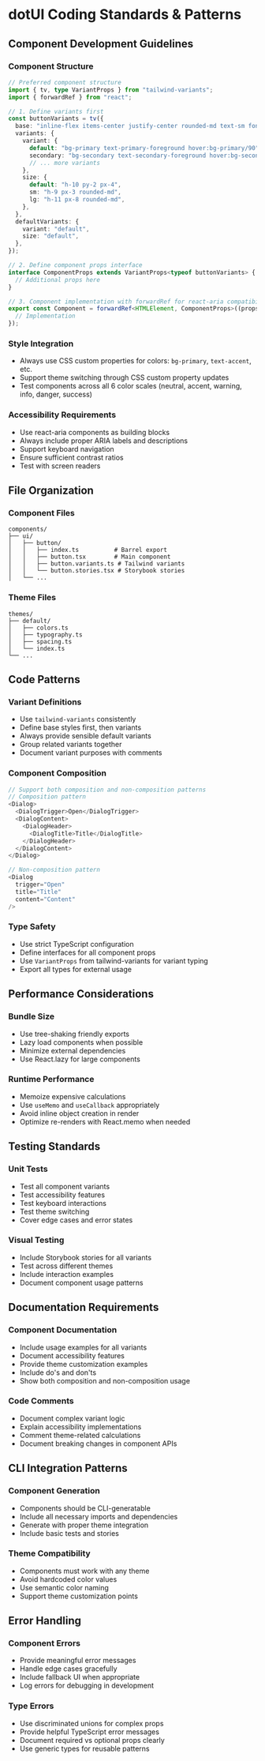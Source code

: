 # dotUI Coding Standards & Patterns

## Component Development Guidelines

### Component Structure

```typescript
// Preferred component structure
import { tv, type VariantProps } from "tailwind-variants";
import { forwardRef } from "react";

// 1. Define variants first
const buttonVariants = tv({
  base: "inline-flex items-center justify-center rounded-md text-sm font-medium transition-colors focus-visible:outline-none focus-visible:ring-2 focus-visible:ring-ring focus-visible:ring-offset-2 disabled:opacity-50 disabled:pointer-events-none ring-offset-background",
  variants: {
    variant: {
      default: "bg-primary text-primary-foreground hover:bg-primary/90",
      secondary: "bg-secondary text-secondary-foreground hover:bg-secondary/80",
      // ... more variants
    },
    size: {
      default: "h-10 py-2 px-4",
      sm: "h-9 px-3 rounded-md",
      lg: "h-11 px-8 rounded-md",
    },
  },
  defaultVariants: {
    variant: "default",
    size: "default",
  },
});

// 2. Define component props interface
interface ComponentProps extends VariantProps<typeof buttonVariants> {
  // Additional props here
}

// 3. Component implementation with forwardRef for react-aria compatibility
export const Component = forwardRef<HTMLElement, ComponentProps>((props, ref) => {
  // Implementation
});
```

### Style Integration

- Always use CSS custom properties for colors: `bg-primary`, `text-accent`, etc.
- Support theme switching through CSS custom property updates
- Test components across all 6 color scales (neutral, accent, warning, info, danger, success)

### Accessibility Requirements

- Use react-aria components as building blocks
- Always include proper ARIA labels and descriptions
- Support keyboard navigation
- Ensure sufficient contrast ratios
- Test with screen readers

## File Organization

### Component Files

```
components/
├── ui/
│   ├── button/
│   │   ├── index.ts          # Barrel export
│   │   ├── button.tsx        # Main component
│   │   ├── button.variants.ts # Tailwind variants
│   │   └── button.stories.tsx # Storybook stories
│   └── ...
```

### Theme Files

```
themes/
├── default/
│   ├── colors.ts
│   ├── typography.ts
│   ├── spacing.ts
│   └── index.ts
└── ...
```

## Code Patterns

### Variant Definitions

- Use `tailwind-variants` consistently
- Define base styles first, then variants
- Always provide sensible default variants
- Group related variants together
- Document variant purposes with comments

### Component Composition

```typescript
// Support both composition and non-composition patterns
// Composition pattern
<Dialog>
  <DialogTrigger>Open</DialogTrigger>
  <DialogContent>
    <DialogHeader>
      <DialogTitle>Title</DialogTitle>
    </DialogHeader>
  </DialogContent>
</Dialog>

// Non-composition pattern
<Dialog
  trigger="Open"
  title="Title"
  content="Content"
/>
```

### Type Safety

- Use strict TypeScript configuration
- Define interfaces for all component props
- Use `VariantProps` from tailwind-variants for variant typing
- Export all types for external usage

## Performance Considerations

### Bundle Size

- Use tree-shaking friendly exports
- Lazy load components when possible
- Minimize external dependencies
- Use React.lazy for large components

### Runtime Performance

- Memoize expensive calculations
- Use `useMemo` and `useCallback` appropriately
- Avoid inline object creation in render
- Optimize re-renders with React.memo when needed

## Testing Standards

### Unit Tests

- Test all component variants
- Test accessibility features
- Test keyboard interactions
- Test theme switching
- Cover edge cases and error states

### Visual Testing

- Include Storybook stories for all variants
- Test across different themes
- Include interaction examples
- Document component usage patterns

## Documentation Requirements

### Component Documentation

- Include usage examples for all variants
- Document accessibility features
- Provide theme customization examples
- Include do's and don'ts
- Show both composition and non-composition usage

### Code Comments

- Document complex variant logic
- Explain accessibility implementations
- Comment theme-related calculations
- Document breaking changes in component APIs

## CLI Integration Patterns

### Component Generation

- Components should be CLI-generatable
- Include all necessary imports and dependencies
- Generate with proper theme integration
- Include basic tests and stories

### Theme Compatibility

- Components must work with any theme
- Avoid hardcoded color values
- Use semantic color naming
- Support theme customization points

## Error Handling

### Component Errors

- Provide meaningful error messages
- Handle edge cases gracefully
- Include fallback UI when appropriate
- Log errors for debugging in development

### Type Errors

- Use discriminated unions for complex props
- Provide helpful TypeScript error messages
- Document required vs optional props clearly
- Use generic types for reusable patterns
